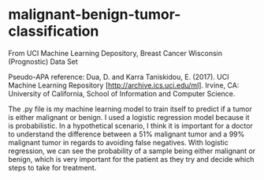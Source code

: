 # malignant-benign-tumor-classification
From UCI Machine Learning Depository, Breast Cancer Wisconsin (Prognostic) Data Set

Pseudo-APA reference: Dua, D. and Karra Taniskidou, E. (2017). UCI Machine Learning Repository [http://archive.ics.uci.edu/ml]. Irvine, CA: University of California, School of Information and Computer Science.

The .py file is my machine learning model to train itself to predict if a tumor is either malignant or benign. I used a logistic regression model because it is probabilistic. In a hypothetical scenario, I think it is important for a doctor to understand the difference between a 51% malignant tumor and a 99% malignant tumor in regards to avoiding false negatives. With logistic regression, we can see the probability of a sample being either malignant or benign, which is very important for the patient as they try and decide which steps to take for treatment. 
